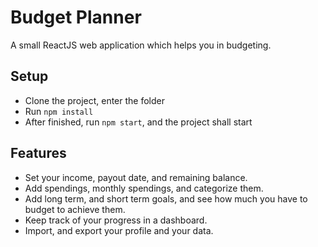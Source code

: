 # Budget Planner
A small ReactJS web application which helps you in budgeting.

## Setup
- Clone the project, enter the folder
- Run `npm install`
- After finished, run `npm start`, and the project shall start

## Features
- Set your income, payout date, and remaining balance.
- Add spendings, monthly spendings, and categorize them.
- Add long term, and short term goals, and see how much you have to budget to achieve them.
- Keep track of your progress in a dashboard.
- Import, and export your profile and your data.